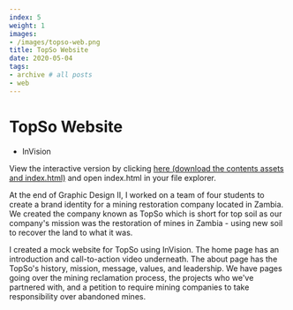 ```yaml
---
index: 5
weight: 1
images:
- /images/topso-web.png
title: TopSo Website
date: 2020-05-04
tags:
- archive # all posts
- web
---
```


# TopSo Website
- InVision

View the interactive version by clicking <a href="https://www.dropbox.com/scl/fo/safo8w9p5jklf7e331htt/h?dl=0&rlkey=iwweefbl9gcglcqe276lsvjbu" target="_blank" style="color: var(--main);" onmouseover="this.style.color='var(--dark)'" onmouseout="this.style.color='var(--main)'">here (download the contents assets and index.html)</a> and open index.html in your file explorer.

At the end of Graphic Design II, I worked on a team of four students to create a brand identity for a mining restoration company located in Zambia. We created the company known as TopSo which is short for top soil as our company's mission was the restoration of mines in Zambia - using new soil to recover the land to what it was.

I created a mock website for TopSo using InVision. The home page has an introduction and call-to-action video underneath. The about page has the TopSo's history, mission, message, values, and leadership. We have pages going over the mining reclamation process, the projects who we've partnered with, and a petition to require mining companies to take responsibility over abandoned mines.